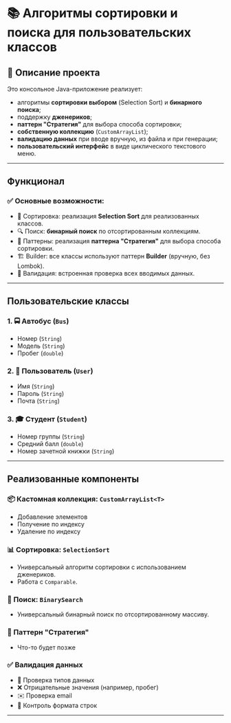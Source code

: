 # 📚 Алгоритмы сортировки и поиска для пользовательских классов

## 📝 Описание проекта

Это консольное Java-приложение реализует:

- алгоритмы **сортировки выбором** (Selection Sort) и **бинарного поиска**;
- поддержку **дженериков**;
- **паттерн "Стратегия"** для выбора способа сортировки;
- **собственную коллекцию** (`CustomArrayList`);
- **валидацию данных** при вводе вручную, из файла и при генерации;
- **пользовательский интерфейс** в виде циклического текстового меню.

---

## Функционал

### ✅ Основные возможности:

- 🔢 Сортировка: реализация **Selection Sort** для реализованных классов.
- 🔍 Поиск: **бинарный поиск** по отсортированным коллекциям.
- 🧠 Паттерны: реализация **паттерна "Стратегия"** для выбора способа сортировки.
- 🏗️ Builder: все классы используют паттерн **Builder** (вручную, без Lombok).
- 📑 Валидация: встроенная проверка всех вводимых данных.

---

## Пользовательские классы
### 1. 🚍 **Автобус (`Bus`)**
- Номер (`String`)
- Модель (`String`)
- Пробег (`double`)

### 2. 👤 **Пользователь (`User`)**
- Имя (`String`)
- Пароль (`String`)
- Почта (`String`)

### 3. 🎓 **Студент (`Student`)**
- Номер группы (`String`)
- Средний балл (`double`)
- Номер зачетной книжки (`String`)

---

## Реализованные компоненты

### 📦 Кастомная коллекция: `CustomArrayList<T>`
- Добавление элементов
- Получение по индексу
- Удаление по индексу

### 📊 Сортировка: `SelectionSort`
- Универсальный алгоритм сортировки с использованием дженериков.
- Работа с `Comparable`.

### 🔎 Поиск: `BinarySearch`
- Универсальный бинарный поиск по отсортированному массиву.

### 🎯 Паттерн "Стратегия"
- Что-то будет позже

### ✅ Валидация данных

- 🔢 Проверка типов данных
- ❌ Отрицательные значения (например, пробег)
- ✉️ Проверка email
- 📜 Контроль формата строк

---
